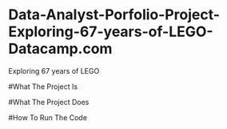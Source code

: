 # Data-Analyst-Porfolio-Project-Exploring-67-years-of-LEGO-Datacamp.com
 Exploring 67 years of LEGO

#What The Project Is

#What The Project Does

#How To Run The Code
